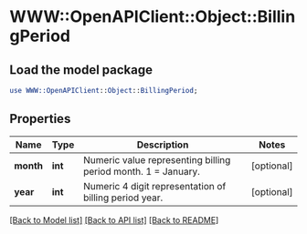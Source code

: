 # WWW::OpenAPIClient::Object::BillingPeriod

## Load the model package
```perl
use WWW::OpenAPIClient::Object::BillingPeriod;
```

## Properties
Name | Type | Description | Notes
------------ | ------------- | ------------- | -------------
**month** | **int** | Numeric value representing billing period month.  1 &#x3D; January. | [optional] 
**year** | **int** | Numeric 4 digit representation of billing period year. | [optional] 

[[Back to Model list]](../README.md#documentation-for-models) [[Back to API list]](../README.md#documentation-for-api-endpoints) [[Back to README]](../README.md)


